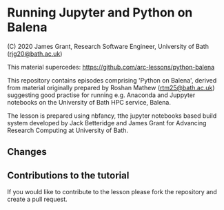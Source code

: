 # Running Jupyter and Python on Balena

(C) 2020 James Grant, Research Software Engineer, University of Bath (rjg20@bath.ac.uk)

This material supercedes: https://github.com/arc-lessons/python-balena

This repository contains episodes comprising 'Python on Balena', derived from material originally prepared by Roshan Mathew (rtm25@bath.ac.uk) suggesting good practise for running e.g. Anaconda and Juppyter notebooks on the University of Bath HPC service, Balena.

The lesson is prepared using nbfancy, tthe jupyter notebooks based build system developed by Jack Betteridge and James Grant for Advancing Research Computing at University of Bath.

## Changes

## Contributions to the tutorial

If you would like to contribute to the lesson please fork the repository and create a pull request.
